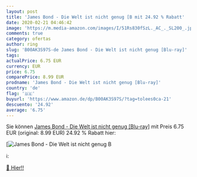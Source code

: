 ```yaml
---
layout: post
title: 'James Bond - Die Welt ist nicht genug [B mit 24.92 % Rabatt'
date: 2020-02-21 04:46:42
image: 'https://m.media-amazon.com/images/I/51Rs830fSzL._AC_._SL200_.jpg'
comments: true
category: ofertas
author: ring
slug: 'B00AK3S97S-de James Bond - Die Welt ist nicht genug [Blu-ray]'
tags: 
actualPrice: 6.75 EUR
currency: EUR
price: 6.75
comparePrice: 8.99 EUR
prodname: 'James Bond - Die Welt ist nicht genug [Blu-ray]'
country: 'de'
flag: '🇩🇪'
buyurl: 'https://www.amazon.de/dp/B00AK3S97S/?tag=tolees0ca-21'
descuento: '24.92'
average: '6.75'
---
```


Sie können [James Bond - Die Welt ist nicht genug [Blu-ray]](https://www.amazon.de/dp/B00AK3S97S/?tag=tolees0ca-21) mit Preis 6.75 EUR (original: 8.99 EUR) 24.92 % Rabatt hier:

[![James Bond - Die Welt ist nicht genug [B](https://m.media-amazon.com/images/I/51Rs830fSzL._AC_._SL200_.jpg)](https://www.amazon.de/dp/B00AK3S97S/?tag=tolees0ca-21)

ℹ️:


[🛒 Hier!!](https://www.amazon.de/dp/B00AK3S97S/?tag=tolees0ca-21)
